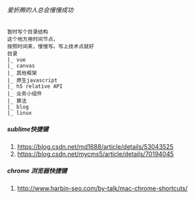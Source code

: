 ###### 爱折腾的人总会慢慢成功
```
暂时写个目录结构
这个地方用时间节点，
按照时间来，慢慢写。写上技术点就好
目录
|_ vue
|_ canvas
|_ 其他框架
|_ 原生javascript
|_ h5 relative API
|_ 业务小组件
|_ 算法
|_ blog
|_ linux
```

##### sublime快捷键
1. https://blog.csdn.net/md1688/article/details/53043525
2. https://blog.csdn.net/mycms5/article/details/70194045

##### chrome 浏览器快捷键
1. http://www.harbin-seo.com/by-talk/mac-chrome-shortcuts/